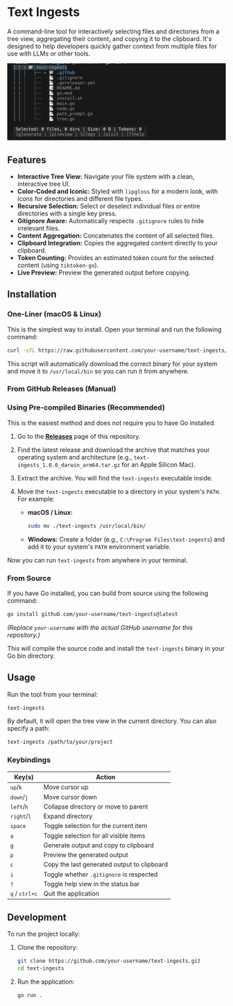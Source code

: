 # Text Ingests

A command-line tool for interactively selecting files and directories from a tree view, aggregating their content, and copying it to the clipboard. It's designed to help developers quickly gather context from multiple files for use with LLMs or other tools.

![Screenshot](https://github.com/BigDog1400/text-ingests/blob/master/screenshot.png) <!-- Replace with an actual screenshot URL -->

## Features

- **Interactive Tree View:** Navigate your file system with a clean, interactive tree UI.
- **Color-Coded and Iconic:** Styled with `lipgloss` for a modern look, with icons for directories and different file types.
- **Recursive Selection:** Select or deselect individual files or entire directories with a single key press.
- **Gitignore Aware:** Automatically respects `.gitignore` rules to hide irrelevant files.
- **Content Aggregation:** Concatenates the content of all selected files.
- **Clipboard Integration:** Copies the aggregated content directly to your clipboard.
- **Token Counting:** Provides an estimated token count for the selected content (using `tiktoken-go`).
- **Live Preview:** Preview the generated output before copying.

## Installation

### One-Liner (macOS & Linux)

This is the simplest way to install. Open your terminal and run the following command:

```bash
curl -sfL https://raw.githubusercontent.com/your-username/text-ingests/main/install.sh | sh
```

This script will automatically download the correct binary for your system and move it to `/usr/local/bin` so you can run it from anywhere.

### From GitHub Releases (Manual)

### Using Pre-compiled Binaries (Recommended)

This is the easiest method and does not require you to have Go installed.

1.  Go to the [**Releases**](https://github.com/your-username/text-ingests/releases) page of this repository.
2.  Find the latest release and download the archive that matches your operating system and architecture (e.g., `text-ingests_1.0.0_darwin_arm64.tar.gz` for an Apple Silicon Mac).
3.  Extract the archive. You will find the `text-ingests` executable inside.
4.  Move the `text-ingests` executable to a directory in your system's `PATH`. For example:

    -   **macOS / Linux:**
        ```bash
        sudo mv ./text-ingests /usr/local/bin/
        ```
    -   **Windows:** Create a folder (e.g., `C:\Program Files\text-ingests`) and add it to your system's `PATH` environment variable.

Now you can run `text-ingests` from anywhere in your terminal.

### From Source

If you have Go installed, you can build from source using the following command:

```bash
go install github.com/your-username/text-ingests@latest
```

*(Replace `your-username` with the actual GitHub username for this repository.)*

This will compile the source code and install the `text-ingests` binary in your Go bin directory.

## Usage

Run the tool from your terminal:

```bash
text-ingests
```

By default, it will open the tree view in the current directory. You can also specify a path:

```bash
text-ingests /path/to/your/project
```

### Keybindings

| Key(s)        | Action                                      |
|---------------|---------------------------------------------|
| `up`/`k`      | Move cursor up                              |
| `down`/`j`    | Move cursor down                            |
| `left`/`h`    | Collapse directory or move to parent        |
| `right`/`l`   | Expand directory                            |
| `space`       | Toggle selection for the current item       |
| `a`           | Toggle selection for all visible items      |
| `g`           | Generate output and copy to clipboard       |
| `p`           | Preview the generated output                |
| `c`           | Copy the last generated output to clipboard |
| `i`           | Toggle whether `.gitignore` is respected    |
| `?`           | Toggle help view in the status bar          |
| `q` / `ctrl+c`| Quit the application                        |

## Development

To run the project locally:

1.  Clone the repository:
    ```bash
    git clone https://github.com/your-username/text-ingests.git
    cd text-ingests
    ```
2.  Run the application:
    ```bash
    go run .
    ```
